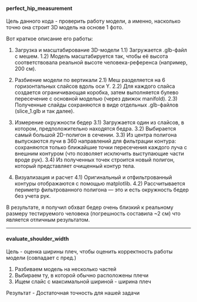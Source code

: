 #### perfect_hip_measurement

Цель данного кода - проверить работу модели, а именно, насколько точно она строит 3D модель на основе 1 фото. 

Вот краткое описание его работы: 
1) Загрузка и масштабирование 3D-модели
   1.1) Загружается .glb-файл с мешем.
   1.2) Модель масштабируется так, чтобы её высота соответствовала реальной высоте человека-референса (например, 200 см).

2) Разбиение модели по вертикали
   2.1) Меш разделяется на 6 горизонтальных слайсов вдоль оси Y.
   2.2) Для каждого слайса создается ограничивающая коробка, затем выполняется булево пересечение с основной моделью (через движок manifold).
   2.3) Полученные слайды сохраняются в виде отдельных .glb-файлов (slice_1.glb и так далее).

3) Измерение окружности бедер
   3.1) Загружается один из слайсов, в котором, предположительно находятся бедра.
   3.2) Выбирается самый большой 2D-полигон в сечении.
   3.3) Из центра полигона выпускаются лучи в 360 направлений для фильтрации контура: сохраняются только ближайшие точки пересечения каждого луча с внешним контуром (что позволяет исключить выступающие части вроде рук).
   3.4) Из полученных точек строится новый полигон, который представляет очищенный контур тела.

4) Визуализация и расчет
   4.1) Оригинальный и отфильтрованный контуры отображаются с помощью matplotlib.
   4.2) Рассчитывается периметр фильтрованного полигона — это и есть окружность бедер без учета рук.

В результате, я получил обхват бедер очень близкий к реальному размеру тестируемого человека (погрешность составила ~2 см) что является отличным результатом.

---

#### evaluate_shoulder_width

Цель - оценка ширины плеч, чтобы оценить корректность работы модели (совпадает с пред.)
1) Разбиваем модель на несколько частей
2) Выбираем ту, в которой обычно расположены плечи
3) Ищем слайс с максимальной шириной - ширина плеч

Результат - Достаточная точность для нашей задачи

